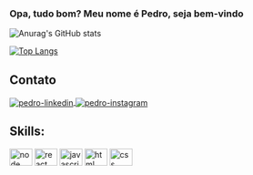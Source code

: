 ### Opa, tudo bom? Meu nome é Pedro, seja bem-vindo


 ![Anurag's GitHub stats](https://github-readme-stats.vercel.app/api?username=pehcs&show_icons=true&theme=tokyonight) 


[![Top Langs](https://github-readme-stats.vercel.app/api/top-langs/?username=pehcs&layout=compact)](https://github.com/pehcs/github-readme-stats)

  
## Contato
<a href="https://www.linkedin.com/in/pedro-correia-103114215/" target="_blank">
   <img align="center" alt="pedro-linkedin" src="https://img.shields.io/badge/-LinkedIn-%230077B5?style=for-the-badge&logo=linkedin&logoColor=white"
        style="max-width:100%"> 
</a>
<a href="https://www.instagram.com/pcorreias/" target="_blank">
   <img align="center" alt="pedro-instagram" src="https://img.shields.io/badge/-Instagram-%23E4405F?style=for-the-badge&logo=instagram&logoColor=white"
        style="max-width:100%"> 
</a>

## Skills:
<div class="icons">
   <img align="center" alt="node" height="30" width="40" src="https://cdn.jsdelivr.net/gh/devicons/devicon/icons/nodejs/nodejs-original.svg"
        style="max-width:100%">
   <img align="center" alt="react" height="30" width="40" src="https://cdn.jsdelivr.net/gh/devicons/devicon/icons/react/react-original.svg"
        style="max-width:100%">
  <img align="center" alt="javascript" height="30" width="40" src="https://cdn.jsdelivr.net/gh/devicons/devicon/icons/javascript/javascript-original.svg"
        style="max-width:100%">
   <img align="center" alt="html" height="30" width="40" src="https://cdn.jsdelivr.net/gh/devicons/devicon/icons/html5/html5-original.svg"
        style="max-width:100%">
  <img align="center" alt="css" height="30" width="40" src="https://cdn.jsdelivr.net/gh/devicons/devicon/icons/css3/css3-original.svg"
        style="max-width:100%">
  </div>
  
